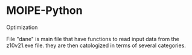# MOIPE-Python
Optimization 

File "dane" is main file that have functions to read input data from the z10v21.exe file. they are then catologized in terms of several categories.
